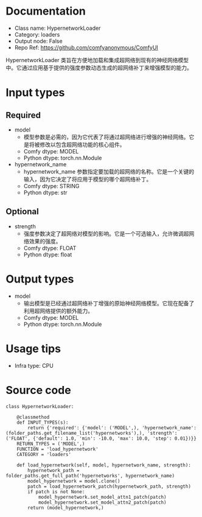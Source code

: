 # Documentation
- Class name: HypernetworkLoader
- Category: loaders
- Output node: False
- Repo Ref: https://github.com/comfyanonymous/ComfyUI

HypernetworkLoader 类旨在方便地加载和集成超网络到现有的神经网络模型中。它通过应用基于提供的强度参数动态生成的超网络补丁来增强模型的能力。

# Input types
## Required
- model
    - 模型参数是必需的，因为它代表了将通过超网络进行增强的神经网络。它是将被修改以包含超网络功能的核心组件。
    - Comfy dtype: MODEL
    - Python dtype: torch.nn.Module
- hypernetwork_name
    - hypernetwork_name 参数指定要加载的超网络的名称。它是一个关键的输入，因为它决定了将应用于模型的哪个超网络补丁。
    - Comfy dtype: STRING
    - Python dtype: str
## Optional
- strength
    - 强度参数决定了超网络对模型的影响。它是一个可选输入，允许微调超网络效果的强度。
    - Comfy dtype: FLOAT
    - Python dtype: float

# Output types
- model
    - 输出模型是已经通过超网络补丁增强的原始神经网络模型。它现在配备了利用超网络提供的额外能力。
    - Comfy dtype: MODEL
    - Python dtype: torch.nn.Module

# Usage tips
- Infra type: CPU

# Source code
```
class HypernetworkLoader:

    @classmethod
    def INPUT_TYPES(s):
        return {'required': {'model': ('MODEL',), 'hypernetwork_name': (folder_paths.get_filename_list('hypernetworks'),), 'strength': ('FLOAT', {'default': 1.0, 'min': -10.0, 'max': 10.0, 'step': 0.01})}}
    RETURN_TYPES = ('MODEL',)
    FUNCTION = 'load_hypernetwork'
    CATEGORY = 'loaders'

    def load_hypernetwork(self, model, hypernetwork_name, strength):
        hypernetwork_path = folder_paths.get_full_path('hypernetworks', hypernetwork_name)
        model_hypernetwork = model.clone()
        patch = load_hypernetwork_patch(hypernetwork_path, strength)
        if patch is not None:
            model_hypernetwork.set_model_attn1_patch(patch)
            model_hypernetwork.set_model_attn2_patch(patch)
        return (model_hypernetwork,)
```